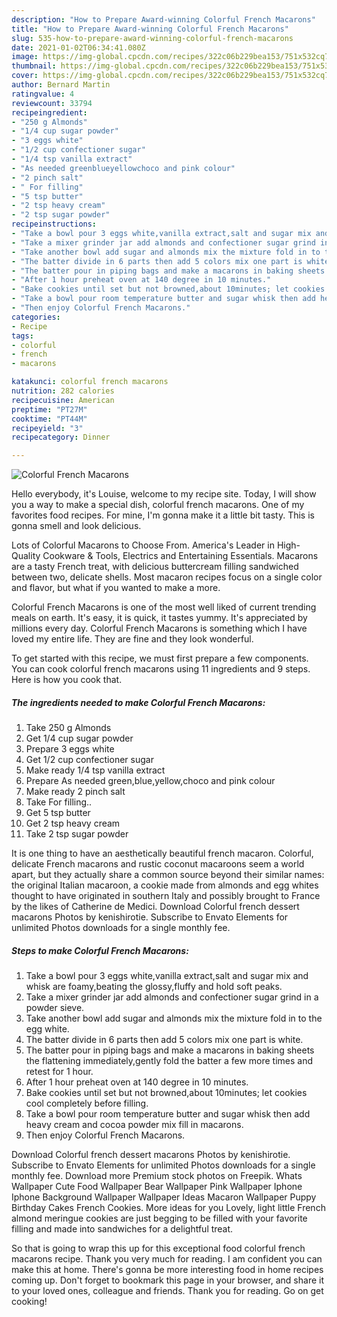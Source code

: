 ```yaml
---
description: "How to Prepare Award-winning Colorful French Macarons"
title: "How to Prepare Award-winning Colorful French Macarons"
slug: 535-how-to-prepare-award-winning-colorful-french-macarons
date: 2021-01-02T06:34:41.080Z
image: https://img-global.cpcdn.com/recipes/322c06b229bea153/751x532cq70/colorful-french-macarons-recipe-main-photo.jpg
thumbnail: https://img-global.cpcdn.com/recipes/322c06b229bea153/751x532cq70/colorful-french-macarons-recipe-main-photo.jpg
cover: https://img-global.cpcdn.com/recipes/322c06b229bea153/751x532cq70/colorful-french-macarons-recipe-main-photo.jpg
author: Bernard Martin
ratingvalue: 4
reviewcount: 33794
recipeingredient:
- "250 g Almonds"
- "1/4 cup sugar powder"
- "3 eggs white"
- "1/2 cup confectioner sugar"
- "1/4 tsp vanilla extract"
- "As needed greenblueyellowchoco and pink colour"
- "2 pinch salt"
- " For filling"
- "5 tsp butter"
- "2 tsp heavy cream"
- "2 tsp sugar powder"
recipeinstructions:
- "Take a bowl pour 3 eggs white,vanilla extract,salt and sugar mix and whisk are foamy,beating the glossy,fluffy and hold soft peaks."
- "Take a mixer grinder jar add almonds and confectioner sugar grind in a powder sieve."
- "Take another bowl add sugar and almonds mix the mixture fold in to the egg white."
- "The batter divide in 6 parts then add 5 colors mix one part is white."
- "The batter pour in piping bags and make a macarons in baking sheets the flattening immediately,gently fold the batter a few more times and retest for 1 hour."
- "After 1 hour preheat oven at 140 degree in 10 minutes."
- "Bake cookies until set but not browned,about 10minutes; let cookies cool completely before filling."
- "Take a bowl pour room temperature butter and sugar whisk then add heavy cream and cocoa powder mix fill in macarons."
- "Then enjoy Colorful French Macarons."
categories:
- Recipe
tags:
- colorful
- french
- macarons

katakunci: colorful french macarons 
nutrition: 282 calories
recipecuisine: American
preptime: "PT27M"
cooktime: "PT44M"
recipeyield: "3"
recipecategory: Dinner

---
```



![Colorful French Macarons](https://img-global.cpcdn.com/recipes/322c06b229bea153/751x532cq70/colorful-french-macarons-recipe-main-photo.jpg)

Hello everybody, it's Louise, welcome to my recipe site. Today, I will show you a way to make a special dish, colorful french macarons. One of my favorites food recipes. For mine, I'm gonna make it a little bit tasty. This is gonna smell and look delicious.

Lots of Colorful Macarons to Choose From. America&#39;s Leader in High-Quality Cookware &amp; Tools, Electrics and Entertaining Essentials. Macarons are a tasty French treat, with delicious buttercream filling sandwiched between two, delicate shells. Most macaron recipes focus on a single color and flavor, but what if you wanted to make a more.

Colorful French Macarons is one of the most well liked of current trending meals on earth. It's easy, it is quick, it tastes yummy. It's appreciated by millions every day. Colorful French Macarons is something which I have loved my entire life. They are fine and they look wonderful.


To get started with this recipe, we must first prepare a few components. You can cook colorful french macarons using 11 ingredients and 9 steps. Here is how you cook that.

<!--inarticleads1-->

##### The ingredients needed to make Colorful French Macarons:

1. Take 250 g Almonds
1. Get 1/4 cup sugar powder
1. Prepare 3 eggs white
1. Get 1/2 cup confectioner sugar
1. Make ready 1/4 tsp vanilla extract
1. Prepare As needed green,blue,yellow,choco and pink colour
1. Make ready 2 pinch salt
1. Take  For filling..
1. Get 5 tsp butter
1. Get 2 tsp heavy cream
1. Take 2 tsp sugar powder


It is one thing to have an aesthetically beautiful french macaron. Colorful, delicate French macarons and rustic coconut macaroons seem a world apart, but they actually share a common source beyond their similar names: the original Italian macaroon, a cookie made from almonds and egg whites thought to have originated in southern Italy and possibly brought to France by the likes of Catherine de Medici. Download Colorful french dessert macarons Photos by kenishirotie. Subscribe to Envato Elements for unlimited Photos downloads for a single monthly fee. 

<!--inarticleads2-->

##### Steps to make Colorful French Macarons:

1. Take a bowl pour 3 eggs white,vanilla extract,salt and sugar mix and whisk are foamy,beating the glossy,fluffy and hold soft peaks.
1. Take a mixer grinder jar add almonds and confectioner sugar grind in a powder sieve.
1. Take another bowl add sugar and almonds mix the mixture fold in to the egg white.
1. The batter divide in 6 parts then add 5 colors mix one part is white.
1. The batter pour in piping bags and make a macarons in baking sheets the flattening immediately,gently fold the batter a few more times and retest for 1 hour.
1. After 1 hour preheat oven at 140 degree in 10 minutes.
1. Bake cookies until set but not browned,about 10minutes; let cookies cool completely before filling.
1. Take a bowl pour room temperature butter and sugar whisk then add heavy cream and cocoa powder mix fill in macarons.
1. Then enjoy Colorful French Macarons.


Download Colorful french dessert macarons Photos by kenishirotie. Subscribe to Envato Elements for unlimited Photos downloads for a single monthly fee. Download more Premium stock photos on Freepik. Whats Wallpaper Cute Food Wallpaper Bear Wallpaper Pink Wallpaper Iphone Iphone Background Wallpaper Wallpaper Ideas Macaron Wallpaper Puppy Birthday Cakes French Cookies. More ideas for you Lovely, light little French almond meringue cookies are just begging to be filled with your favorite filling and made into sandwiches for a delightful treat. 

So that is going to wrap this up for this exceptional food colorful french macarons recipe. Thank you very much for reading. I am confident you can make this at home. There's gonna be more interesting food in home recipes coming up. Don't forget to bookmark this page in your browser, and share it to your loved ones, colleague and friends. Thank you for reading. Go on get cooking!

